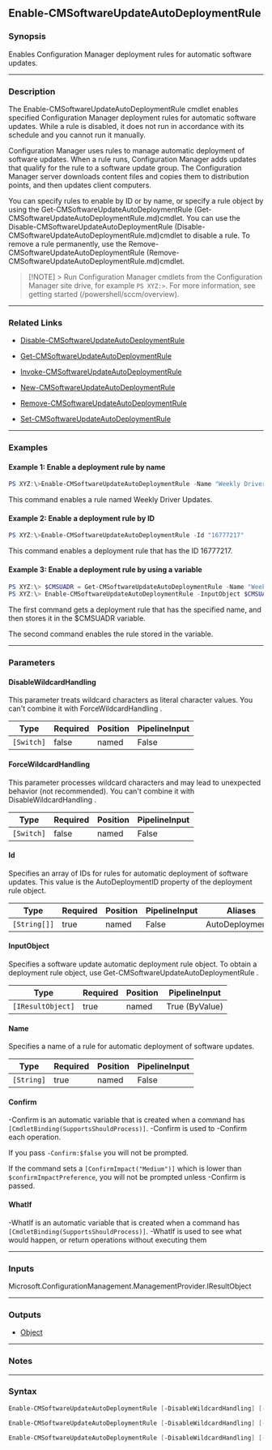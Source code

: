 Enable-CMSoftwareUpdateAutoDeploymentRule
-----------------------------------------




### Synopsis
Enables Configuration Manager deployment rules for automatic software updates.



---


### Description

The Enable-CMSoftwareUpdateAutoDeploymentRule cmdlet enables specified Configuration Manager deployment rules for automatic software updates. While a rule is disabled, it does not run in accordance with its schedule and you cannot run it manually.



Configuration Manager uses rules to manage automatic deployment of software updates. When a rule runs, Configuration Manager adds updates that qualify for the rule to a software update group. The Configuration Manager server downloads content files and copies them to distribution points, and then updates client computers.



You can specify rules to enable by ID or by name, or specify a rule object by using the Get-CMSoftwareUpdateAutoDeploymentRule (Get-CMSoftwareUpdateAutoDeploymentRule.md)cmdlet. You can use the Disable-CMSoftwareUpdateAutoDeploymentRule (Disable-CMSoftwareUpdateAutoDeploymentRule.md)cmdlet to disable a rule. To remove a rule permanently, use the Remove-CMSoftwareUpdateAutoDeploymentRule (Remove-CMSoftwareUpdateAutoDeploymentRule.md)cmdlet.



> [!NOTE] > Run Configuration Manager cmdlets from the Configuration Manager site drive, for example `PS XYZ:>`. For more information, see getting started (/powershell/sccm/overview).



---


### Related Links
* [Disable-CMSoftwareUpdateAutoDeploymentRule](Disable-CMSoftwareUpdateAutoDeploymentRule)



* [Get-CMSoftwareUpdateAutoDeploymentRule](Get-CMSoftwareUpdateAutoDeploymentRule)



* [Invoke-CMSoftwareUpdateAutoDeploymentRule](Invoke-CMSoftwareUpdateAutoDeploymentRule)



* [New-CMSoftwareUpdateAutoDeploymentRule](New-CMSoftwareUpdateAutoDeploymentRule)



* [Remove-CMSoftwareUpdateAutoDeploymentRule](Remove-CMSoftwareUpdateAutoDeploymentRule)



* [Set-CMSoftwareUpdateAutoDeploymentRule](Set-CMSoftwareUpdateAutoDeploymentRule)





---


### Examples
#### Example 1: Enable a deployment rule by name
```PowerShell
PS XYZ:\>Enable-CMSoftwareUpdateAutoDeploymentRule -Name "Weekly Driver Updates"
```
This command enables a rule named Weekly Driver Updates.
#### Example 2: Enable a deployment rule by ID
```PowerShell
PS XYZ:\>Enable-CMSoftwareUpdateAutoDeploymentRule -Id "16777217"
```
This command enables a deployment rule that has the ID 16777217.
#### Example 3: Enable a deployment rule by using a variable
```PowerShell
PS XYZ:\> $CMSUADR = Get-CMSoftwareUpdateAutoDeploymentRule -Name "Weekly Driver Updates"
PS XYZ:\> Enable-CMSoftwareUpdateAutoDeploymentRule -InputObject $CMSUADR
```
The first command gets a deployment rule that has the specified name, and then stores it in the $CMSUADR variable.


The second command enables the rule stored in the variable.


---


### Parameters
#### **DisableWildcardHandling**

This parameter treats wildcard characters as literal character values. You can't combine it with ForceWildcardHandling .






|Type      |Required|Position|PipelineInput|
|----------|--------|--------|-------------|
|`[Switch]`|false   |named   |False        |



#### **ForceWildcardHandling**

This parameter processes wildcard characters and may lead to unexpected behavior (not recommended). You can't combine it with DisableWildcardHandling .






|Type      |Required|Position|PipelineInput|
|----------|--------|--------|-------------|
|`[Switch]`|false   |named   |False        |



#### **Id**

Specifies an array of IDs for rules for automatic deployment of software updates. This value is the AutoDeploymentID property of the deployment rule object.






|Type        |Required|Position|PipelineInput|Aliases         |
|------------|--------|--------|-------------|----------------|
|`[String[]]`|true    |named   |False        |AutoDeploymentId|



#### **InputObject**

Specifies a software update automatic deployment rule object. To obtain a deployment rule object, use Get-CMSoftwareUpdateAutoDeploymentRule .






|Type             |Required|Position|PipelineInput |
|-----------------|--------|--------|--------------|
|`[IResultObject]`|true    |named   |True (ByValue)|



#### **Name**

Specifies a name of a rule for automatic deployment of software updates.






|Type      |Required|Position|PipelineInput|
|----------|--------|--------|-------------|
|`[String]`|true    |named   |False        |



#### **Confirm**
-Confirm is an automatic variable that is created when a command has ```[CmdletBinding(SupportsShouldProcess)]```.
-Confirm is used to -Confirm each operation.

If you pass ```-Confirm:$false``` you will not be prompted.


If the command sets a ```[ConfirmImpact("Medium")]``` which is lower than ```$confirmImpactPreference```, you will not be prompted unless -Confirm is passed.

#### **WhatIf**
-WhatIf is an automatic variable that is created when a command has ```[CmdletBinding(SupportsShouldProcess)]```.
-WhatIf is used to see what would happen, or return operations without executing them


---


### Inputs
Microsoft.ConfigurationManagement.ManagementProvider.IResultObject





---


### Outputs
* [Object](https://learn.microsoft.com/en-us/dotnet/api/System.Object)






---


### Notes




---


### Syntax
```PowerShell
Enable-CMSoftwareUpdateAutoDeploymentRule [-DisableWildcardHandling] [-ForceWildcardHandling] -Id <String[]> [-Confirm] [-WhatIf] [<CommonParameters>]
```
```PowerShell
Enable-CMSoftwareUpdateAutoDeploymentRule [-DisableWildcardHandling] [-ForceWildcardHandling] -InputObject <IResultObject> [-Confirm] [-WhatIf] [<CommonParameters>]
```
```PowerShell
Enable-CMSoftwareUpdateAutoDeploymentRule [-DisableWildcardHandling] [-ForceWildcardHandling] -Name <String> [-Confirm] [-WhatIf] [<CommonParameters>]
```
